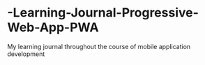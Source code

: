 # -Learning-Journal-Progressive-Web-App-PWA
My learning journal throughout the course of mobile application development 
